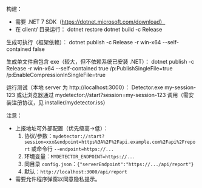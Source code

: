 构建：
- 需要 .NET 7 SDK（https://dotnet.microsoft.com/download）
- 在 client/ 目录运行：
    dotnet restore
    dotnet build -c Release

生成可执行（框架依赖）：
    dotnet publish -c Release -r win-x64 --self-contained false

生成单文件自包含 exe（较大，但不依赖系统已安装 .NET）：
    dotnet publish -c Release -r win-x64 --self-contained true /p:PublishSingleFile=true /p:EnableCompressionInSingleFile=true

运行测试（本地 server 为 http://localhost:3000）：
    Detector.exe my-session-123
或让浏览器通过 mydetector://start?session=my-session-123 调用（需安装注册协议，见 installer/mydetector.iss）

注意：
- 上报地址可外部配置（优先级高→低）：
  1) 协议/参数：`mydetector://start?session=xxx&endpoint=https%3A%2F%2Fapi.example.com%2Fapi%2Freport` 或命令行 `--endpoint=https://...`
  2) 环境变量：`MYDETECTOR_ENDPOINT=https://...`
  3) 同目录 `config.json`：`{"serverEndpoint":"https://.../api/report"}`
  4) 默认：`http://localhost:3000/api/report`
- 需要允许程序弹窗以同意隐私提示。




